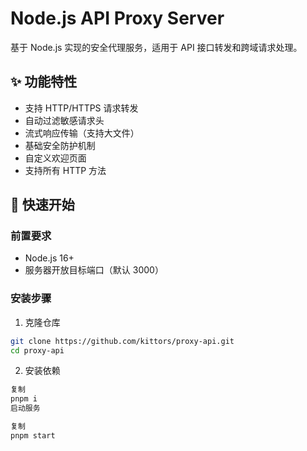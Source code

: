 # Node.js API Proxy Server

基于 Node.js 实现的安全代理服务，适用于 API 接口转发和跨域请求处理。

## ✨ 功能特性

- 支持 HTTP/HTTPS 请求转发
- 自动过滤敏感请求头
- 流式响应传输（支持大文件）
- 基础安全防护机制
- 自定义欢迎页面
- 支持所有 HTTP 方法

## 🚀 快速开始

### 前置要求
- Node.js 16+
- 服务器开放目标端口（默认 3000）

### 安装步骤

1. 克隆仓库
```bash
git clone https://github.com/kittors/proxy-api.git
cd proxy-api
```

2. 安装依赖

```bash
复制
pnpm i
启动服务
```

```bash
复制
pnpm start
```